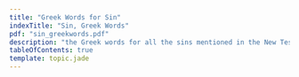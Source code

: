 ```yaml
---
title: "Greek Words for Sin"
indexTitle: "Sin, Greek Words"
pdf: "sin_greekwords.pdf"
description: "the Greek words for all the sins mentioned in the New Testament."
tableOfContents: true
template: topic.jade
---
```

